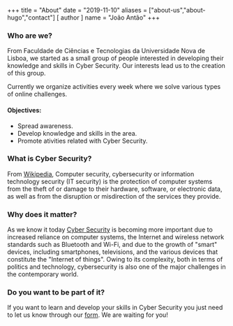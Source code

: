 +++
title = "About"
date = "2019-11-10"
aliases = ["about-us","about-hugo","contact"]
[ author ]
  name = "João Antão"
+++


### Who are we?
From Faculdade de Ciências e Tecnologias da Universidade Nova de Lisboa, we started as a small group of people interested in developing their knowledge and skills in Cyber Security. Our interests lead us to the creation of this group.

Currently we organize activities every week where we solve various types of online challenges.


#### Objectives:
- Spread awareness.
- Develop knowledge and skills in the area.
- Promote ativities related with Cyber Security.


### What is Cyber Security?
From [Wikipedia](https://en.wikipedia.org/wiki/Computer_security), Computer security, cybersecurity or information technology security (IT security) is the protection of computer systems from the theft of or damage to their hardware, software, or electronic data, as well as from the disruption or misdirection of the services they provide. 

### Why does it matter?
As we know it today [Cyber Security](https://en.wikipedia.org/wiki/Computer_security) is becoming more important due to increased reliance on computer systems, the Internet and wireless network standards such as Bluetooth and Wi-Fi, and due to the growth of "smart" devices, including smartphones, televisions, and the various devices that constitute the "Internet of things". Owing to its complexity, both in terms of politics and technology, cybersecurity is also one of the major challenges in the contemporary world.


### Do you want to be part of it?
If you want to learn and develop your skills in Cyber Security you just need to let us know through our [form](https://docs.google.com/forms/d/1NEHZnoQCcGiuuqpUM6OKQ01TAjNDT_Q-dbBtMplJ7fk/viewform?edit_requested=true).
We are waiting for you!